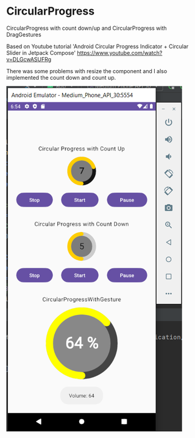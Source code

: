 # CircularProgress
CircularProgress with count down/up and CircularProgress with DragGestures


Based on Youtube tutorial 'Android Circular Progress Indicator + Circular Slider in Jetpack Compose'
https://www.youtube.com/watch?v=DLGcwASUFRg

There was some problems with resize the component and I also implemented the count down and count up.

![alt text](https://github.com/MarcoMartiniano/CircularProgress/blob/main/circleprogressbar.png)